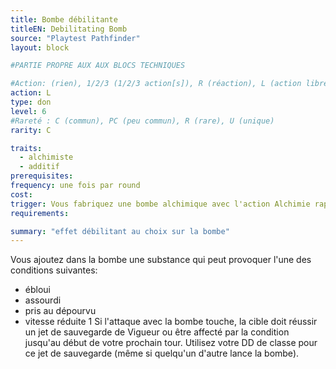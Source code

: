 ```yaml
---
title: Bombe débilitante
titleEN: Debilitating Bomb
source: "Playtest Pathfinder"
layout: block

#PARTIE PROPRE AUX AUX BLOCS TECHNIQUES

#Action: (rien), 1/2/3 (1/2/3 action[s]), R (réaction), L (action libre)
action: L
type: don
level: 6
#Rareté : C (commun), PC (peu commun), R (rare), U (unique)
rarity: C

traits:
  - alchimiste
  - additif
prerequisites:
frequency: une fois par round
cost:
trigger: Vous fabriquez une bombe alchimique avec l'action Alchimie rapide.
requirements:

summary: "effet débilitant au choix sur la bombe"
---
```


Vous ajoutez dans la bombe une substance qui peut provoquer l'une des conditions suivantes: 
* ébloui
* assourdi
* pris au dépourvu 
* vitesse réduite 1
Si l'attaque avec la bombe touche, la cible doit réussir un jet de sauvegarde de Vigueur ou être affecté par la condition jusqu'au début de votre prochain tour. Utilisez votre DD de classe pour ce jet de sauvegarde (même si quelqu'un d'autre lance la bombe).